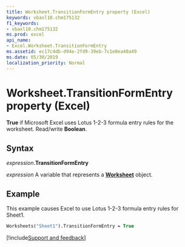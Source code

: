 ```yaml
---
title: Worksheet.TransitionFormEntry property (Excel)
keywords: vbaxl10.chm175132
f1_keywords:
- vbaxl10.chm175132
ms.prod: excel
api_name:
- Excel.Worksheet.TransitionFormEntry
ms.assetid: ec17c4db-d94e-2fd9-39eb-7c1e0ea40a49
ms.date: 05/30/2019
localization_priority: Normal
---
```



# Worksheet.TransitionFormEntry property (Excel)

**True** if Microsoft Excel uses Lotus 1-2-3 formula entry rules for the worksheet. Read/write **Boolean**.


## Syntax

_expression_.**TransitionFormEntry**

_expression_ A variable that represents a **[Worksheet](Excel.Worksheet.md)** object.


## Example

This example causes Excel to use Lotus 1-2-3 formula entry rules for Sheet1.

```vb
Worksheets("Sheet1").TransitionFormEntry = True
```




[!include[Support and feedback](~/includes/feedback-boilerplate.md)]